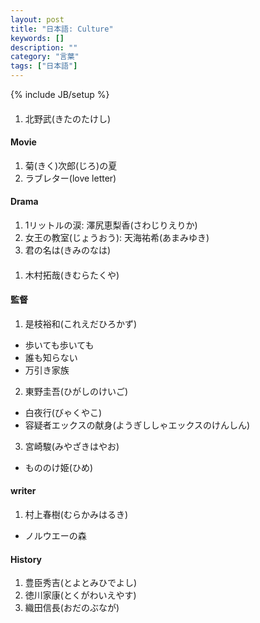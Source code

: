```yaml
---
layout: post
title: "日本語: Culture"
keywords: []
description: ""
category: "言葉"
tags: ["日本語"]
---
```

{% include JB/setup %}

####
1. 北野武(きたのたけし)

#### Movie
1. 菊(きく)次郎(じろ)の夏
2. ラブレター(love letter)

#### Drama
1. 1リットルの涙: 澤尻恵梨香(さわじりえりか)
2. 女王の教室(じょうおう): 天海祐希(あまみゆき)
3. 君の名は(きみのなは)

####
1. 木村拓哉(きむらたくや)

#### 監督
1. 是枝裕和(これえだひろかず)
- 歩いても歩いても
- 誰も知らない
- 万引き家族
2. 東野圭吾(ひがしのけいご)
- 白夜行(びゃくやこ)
- 容疑者エックスの献身(ようぎししゃエックスのけんしん)
3. 宮崎駿(みやざきはやお) 
- もののけ姫(ひめ)

#### writer
1. 村上春樹(むらかみはるき)
- ノルウエーの森

#### History
1. 豊臣秀吉(とよとみひでよし)
2. 徳川家康(とくがわいえやす) 
3. 織田信長(おだのぶなが)


